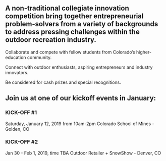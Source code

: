 ## A non-traditional collegiate innovation competition bring together entrepreneurial problem-solvers from a variety of backgrounds to address pressing challenges within the outdoor recreation industry.

Collaborate and compete with fellow students from Colorado’s higher-education community.

Connect with outdoor enthusiasts, aspiring entrepreneurs and industry innovators.

Be considered for cash prizes and special recognitions.

## Join us at one of our kickoff events in January:

### KICK-OFF #1
Saturday, January 12, 2019 from 10am-2pm
Colorado School of Mines - Golden, CO

### KICK-OFF #2
Jan 30 - Feb 1, 2019, time TBA
Outdoor Retailer + SnowShow - Denver, CO
